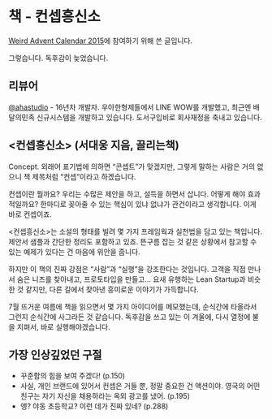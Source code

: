 # 책 - 컨셉흥신소

[Weird Advent Calendar 2015](http://j.mp/1IEFJ77)에 참여하기 위해 쓴 글입니다.

그렇습니다. 독후감이 늦었습니다.

## 리뷰어
[@ahastudio](http://j.mp/1ea27KW) - 16년차 개발자.  우아한형제들에서 LINE WOW를 개발했고, 최근엔 배달의민족 신규시스템을 개발하고 있습니다. 도서구입비로 회사재정을 축내고 있습니다.

## &lt;컨셉흥신소&gt; (서대웅 지음, 끌리는책)
Concept. 외래어 표기법에 의하면 “콘셉트”가 맞겠지만, 그렇게 말하는 사람은 거의 없으니 책 제목처럼 “컨셉”이라고 하겠습니다.

컨셉이란 뭘까요? 우리는 수많은 제안을 하고, 설득을 하면서 삽니다. 어떻게 해야 효과적일까요? 한마디로 꽂아줄 수 있는 핵심이 있냐 없냐가 관건이라고 생각합니다. 이게 바로 컨셉이죠.

&lt;컨셉흥신소&gt;는 소설의 형태를 빌려 몇 가지 프레임웍과 실천법을 담고 있는 책입니다. 제안서 샘플과 간단한 정리도 포함하고 있죠. 뜬구름 잡는 것 같은 상황에서 참고할 수 있는 예제가 있다는 건 마음에 위안을 줍니다.

하지만 이 책의 진짜 강점은 “사람”과 “실행”을 강조한다는 것입니다. 고객을 직접 만나서 숨은 니즈를 찾아내고, 프로토타입을 만들고... 요새 유행하는 Lean Startup과 비슷한 것 같지만, 다른 길에서 찾아낸 흥미로운 이야기가 가득합니다.

7월 뜨거운 여름에 책을 읽으면서 몇 가지 아이디어를 메모했는데, 순식간에 타올라서 그런지 순식간에 사그라든 것 같습니다. 독후감을 쓰고 있는 이 겨울에, 다시 열정에 불을 지펴서, 바로 실행해야겠습니다.

## 가장 인상깊었던 구절
- 꾸준함의 힘을 보여 주겠다! (p.150)
- 사실, 개인 브랜드에 있어서 컨셉은 거들 뿐, 정말 중요한 건 액션이야. 영국의 어떤 친구는 자기 자신을 채용하라는 옥외 광고를 냈어. (p.195)
- 엥? 야동 초등학교? 이런 데가 진짜 있네? (p.288)
